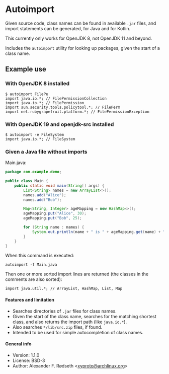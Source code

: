 # Autoimport

Given source code, class names can be found in available `.jar` files, and import statements can be generated, for Java and for Kotlin.

This currently only works for OpenJDK 8, not OpenJDK 11 and beyond.

Includes the `autoimport` utility for looking up packages, given the start of a class name.

## Example use

### With OpenJDK 8 installed

    $ autoimport FilePe
    import java.io.*; // FilePermissionCollection
    import java.io.*; // FilePermission
    import sun.security.tools.policytool.*; // FilePerm
    import net.rubygrapefruit.platform.*; // FilePermissionException

### With OpenJDK 19 and openjdk-src installed

    $ autoimport -e FileSystem
    import java.io.*; // FileSystem

### Given a Java file without imports

Main.java:

```java
package com.example.demo;

public class Main {
    public static void main(String[] args) {
        List<String> names = new ArrayList<>();
        names.add("Alice");
        names.add("Bob");

        Map<String, Integer> ageMapping = new HashMap<>();
        ageMapping.put("Alice", 30);
        ageMapping.put("Bob", 25);

        for (String name : names) {
            System.out.println(name + " is " + ageMapping.get(name) + " years old.");
        }
    }
}
```

When this command is executed:

    autoimport -f Main.java

Then one or more sorted import lines are returned (the classes in the comments are also sorted):

    import java.util.*; // ArrayList, HashMap, List, Map

#### Features and limitation

* Searches directories of `.jar` files for class names.
* Given the start of the class name, searches for the matching shortest class, and also returns the import path (like `java.io.*`).
* Also searches `*/lib/src.zip` files, if found.
* Intended to be used for simple autocompletion of class names.

#### General info

* Version: 1.1.0
* License: BSD-3
* Author: Alexander F. Rødseth &lt;xyproto@archlinux.org&gt;
